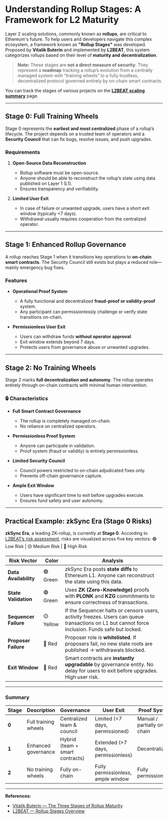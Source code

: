 # Understanding Rollup Stages: A Framework for L2 Maturity

Layer 2 scaling solutions, commonly known as **rollups**, are critical to Ethereum's future. To help users and developers navigate this complex ecosystem, a framework known as **"Rollup Stages"** was developed. Proposed by **Vitalik Buterin** and implemented by **L2BEAT**, this system categorizes rollups based on their level of **maturity and decentralization**.

> **Note:** These stages are **not a direct measure of security**. They represent a **roadmap** tracking a rollup’s evolution from a centrally managed system with “training wheels” to a fully trustless, decentralized protocol governed entirely by on-chain smart contracts.

You can track the stages of various projects on the **[L2BEAT scaling summary](https://l2beat.com/scaling/)** page.

---

## Stage 0: Full Training Wheels

Stage 0 represents the **earliest and most centralized** phase of a rollup’s lifecycle. The project depends on a trusted team of operators and a **Security Council** that can fix bugs, resolve issues, and push upgrades.

### Requirements

1. **Open-Source Data Reconstruction**
   - Rollup software must be open-source.
   - Anyone should be able to reconstruct the rollup’s state using data published on Layer 1 (L1).
   - Ensures transparency and verifiability.

2. **Limited User Exit**
   - In case of failure or unwanted upgrade, users have a short exit window (typically <7 days).
   - Withdrawal usually requires cooperation from the centralized operator.

---

## Stage 1: Enhanced Rollup Governance

A rollup reaches Stage 1 when it transitions key operations to **on-chain smart contracts**.
The Security Council still exists but plays a reduced role—mainly emergency bug fixes.

### Features

- **Operational Proof System**
  - A fully functional and decentralized **fraud-proof or validity-proof** system.
  - Any participant can permissionlessly challenge or verify state transitions on-chain.

- **Permissionless User Exit**
  - Users can withdraw funds **without operator approval**.
  - Exit window extends beyond 7 days.
  - Protects users from governance abuse or unwanted upgrades.

---

## Stage 2: No Training Wheels

Stage 2 marks **full decentralization and autonomy**. The rollup operates entirely through on-chain contracts with minimal human intervention.

### 🔒 Characteristics

- **Full Smart Contract Governance**
  - The rollup is completely managed on-chain.
  - No reliance on centralized operators.

- **Permissionless Proof System**
  - Anyone can participate in validation.
  - Proof system (fraud or validity) is entirely permissionless.

- **Limited Security Council**
  - Council powers restricted to on-chain adjudicated fixes only.
  - Prevents off-chain governance capture.

- **Ample Exit Window**
  - Users have significant time to exit before upgrades execute.
  - Ensures fund safety and user autonomy.

---

## Practical Example: zkSync Era (Stage 0 Risks)

**zkSync Era**, a leading ZK-rollup, is currently at **Stage 0**.
According to [L2BEAT’s risk assessment](https://l2beat.com/scaling/zkSync%20Era), risks are visualized across five key vectors:
🟢 Low Risk | 🟡 Medium Risk | 🔴 High Risk

| **Risk Vector**        | **Color** | **Analysis** |
|--------------------------|------------|---------------|
| **Data Availability**    | 🟢 Green | zkSync Era posts **state diffs** to Ethereum L1. Anyone can reconstruct the state using this data. |
| **State Validation**     | 🟢 Green | Uses **ZK (Zero-Knowledge)** proofs with **PLONK** and **KZG** commitments to ensure correctness of transactions. |
| **Sequencer Failure**    | 🟡 Yellow | If the Sequencer halts or censors users, activity freezes. Users can queue transactions on L1 but cannot force inclusion. Funds safe but locked. |
| **Proposer Failure**     | 🔴 Red | Proposer role is **whitelisted**. If proposers fail, no new state roots are published → withdrawals blocked. |
| **Exit Window**          | 🔴 Red | Smart contracts are **instantly upgradable** by governance entity. No delay for users to exit before upgrades. High user risk. |

---

### Summary

| **Stage** | **Description** | **Governance** | **User Exit** | **Proof System** |
|------------|------------------|----------------|----------------|------------------|
| **0** | Full training wheels | Centralized team & council | Limited (<7 days, permissioned) | Manual / partially on-chain |
| **1** | Enhanced governance | Hybrid (team + smart contracts) | Extended (>7 days, permissionless) | Decentralized |
| **2** | No training wheels | Fully on-chain | Fully permissionless, ample window | Fully permissionless |

---

**References:**
- [Vitalik Buterin — The Three Stages of Rollup Maturity](https://vitalik.ca/general/2023/06/09/rollup.html)
- [L2BEAT — Rollup Stages Overview](https://l2beat.com/scaling/)
